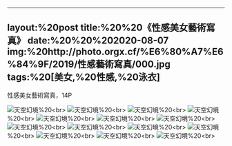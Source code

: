 ﻿---
layout:%20post
title:%20%20《性感美女藝術寫真》
date:%20%20%202020-08-07
img:%20http://photo.orgx.cf/%E6%80%A7%E6%84%9F/2019/性感藝術寫真/000.jpg
tags:%20[美女,%20性感,%20泳衣]
---

性感美女藝術寫真，14P

![天空幻境](http://photo.orgx.cf/%E6%80%A7%E6%84%9F/2019/性感藝術寫真/001.jpg%20''天空幻境'')%20<br>
![天空幻境](http://photo.orgx.cf/%E6%80%A7%E6%84%9F/2019/性感藝術寫真/002.jpg%20''天空幻境'')%20<br>
![天空幻境](http://photo.orgx.cf/%E6%80%A7%E6%84%9F/2019/性感藝術寫真/003.jpg%20''天空幻境'')%20<br>
![天空幻境](http://photo.orgx.cf/%E6%80%A7%E6%84%9F/2019/性感藝術寫真/004.jpg%20''天空幻境'')%20<br>
![天空幻境](http://photo.orgx.cf/%E6%80%A7%E6%84%9F/2019/性感藝術寫真/005.jpg%20''天空幻境'')%20<br>
![天空幻境](http://photo.orgx.cf/%E6%80%A7%E6%84%9F/2019/性感藝術寫真/006.jpg%20''天空幻境'')%20<br>
![天空幻境](http://photo.orgx.cf/%E6%80%A7%E6%84%9F/2019/性感藝術寫真/007.jpg%20''天空幻境'')%20<br>
![天空幻境](http://photo.orgx.cf/%E6%80%A7%E6%84%9F/2019/性感藝術寫真/008.jpg%20''天空幻境'')%20<br>
![天空幻境](http://photo.orgx.cf/%E6%80%A7%E6%84%9F/2019/性感藝術寫真/009.jpg%20''天空幻境'')%20<br>
![天空幻境](http://photo.orgx.cf/%E6%80%A7%E6%84%9F/2019/性感藝術寫真/010.jpg%20''天空幻境'')%20<br>
![天空幻境](http://photo.orgx.cf/%E6%80%A7%E6%84%9F/2019/性感藝術寫真/011.jpg%20''天空幻境'')%20<br>
![天空幻境](http://photo.orgx.cf/%E6%80%A7%E6%84%9F/2019/性感藝術寫真/012.jpg%20''天空幻境'')%20<br>
![天空幻境](http://photo.orgx.cf/%E6%80%A7%E6%84%9F/2019/性感藝術寫真/013.jpg%20''天空幻境'')%20<br>
![天空幻境](http://photo.orgx.cf/%E6%80%A7%E6%84%9F/2019/性感藝術寫真/014.jpg%20''天空幻境'')%20<br>
